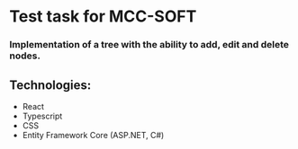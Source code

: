 # Test task for MCC-SOFT

### Implementation of a tree with the ability to add, edit and delete nodes.

## Technologies:
- React
- Typescript
- CSS
- Entity Framework Core (ASP.NET, C#)

